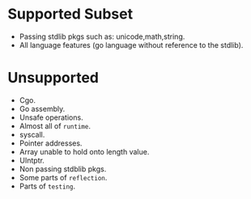 # Supported Subset

* Passing stdlib pkgs such as: unicode,math,string.
* All language features (go language without reference to the stdlib).


# Unsupported
* Cgo.
* Go assembly.
* Unsafe operations.
* Almost all of ``runtime``.
* syscall.
* Pointer addresses.
* Array unable to hold onto length value.
* UIntptr.
* Non passing stdblib pkgs.
* Some parts of ``reflection``.
* Parts of ``testing``.